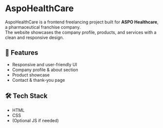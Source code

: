 # AspoHealthCare

AspoHealthCare is a frontend freelancing project built for **ASPO Healthcare**, a pharmaceutical franchise company.  
The website showcases the company profile, products, and services with a clean and responsive design.

## 🚀 Features
- Responsive and user-friendly UI  
- Company profile & about section  
- Product showcase  
- Contact & thank-you page  

## 🛠 Tech Stack
- HTML  
- CSS  
- (Optional JS if needed)  

